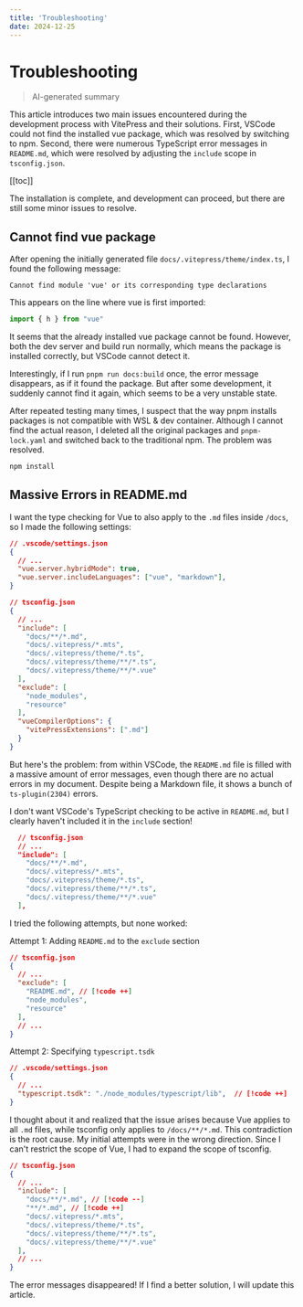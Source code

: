 ```yaml
---
title: 'Troubleshooting'
date: 2024-12-25
---
```


# Troubleshooting

> AI-generated summary

<!-- excerpt -->

This article introduces two main issues encountered during the development process with VitePress and their solutions. First, VSCode could not find the installed vue package, which was resolved by switching to npm. Second, there were numerous TypeScript error messages in `README.md`, which were resolved by adjusting the `include` scope in `tsconfig.json`.

<!-- excerpt -->

[[toc]]

The installation is complete, and development can proceed, but there are still some minor issues to resolve.

## Cannot find vue package

After opening the initially generated file `docs/.vitepress/theme/index.ts`, I found the following message:

```
Cannot find module 'vue' or its corresponding type declarations
```

This appears on the line where vue is first imported:

```typescript
import { h } from "vue"
```

It seems that the already installed vue package cannot be found. However, both the dev server and build run normally, which means the package is installed correctly, but VSCode cannot detect it.

Interestingly, if I run `pnpm run docs:build` once, the error message disappears, as if it found the package. But after some development, it suddenly cannot find it again, which seems to be a very unstable state.

After repeated testing many times, I suspect that the way pnpm installs packages is not compatible with WSL & dev container. Although I cannot find the actual reason, I deleted all the original packages and `pnpm-lock.yaml` and switched back to the traditional npm. The problem was resolved.

```bash
npm install
```

## Massive Errors in README.md

I want the type checking for Vue to also apply to the `.md` files inside `/docs`, so I made the following settings:

```json
// .vscode/settings.json
{
  // ...
  "vue.server.hybridMode": true,
  "vue.server.includeLanguages": ["vue", "markdown"],
}
```

```json
// tsconfig.json
{
  // ...
  "include": [
    "docs/**/*.md",
    "docs/.vitepress/*.mts",
    "docs/.vitepress/theme/*.ts",
    "docs/.vitepress/theme/**/*.ts",
    "docs/.vitepress/theme/**/*.vue"
  ],
  "exclude": [
    "node_modules",
    "resource"
  ],
  "vueCompilerOptions": {
    "vitePressExtensions": [".md"]
  }
}
```

But here's the problem: from within VSCode, the `README.md` file is filled with a massive amount of error messages, even though there are no actual errors in my document. Despite being a Markdown file, it shows a bunch of `ts-plugin(2304)` errors.

I don't want VSCode's TypeScript checking to be active in `README.md`, but I clearly haven't included it in the `include` section!

```json
  // tsconfig.json
  // ...
  "include": [
    "docs/**/*.md",
    "docs/.vitepress/*.mts",
    "docs/.vitepress/theme/*.ts",
    "docs/.vitepress/theme/**/*.ts",
    "docs/.vitepress/theme/**/*.vue"
  ],
```

I tried the following attempts, but none worked:

Attempt 1: Adding `README.md` to the `exclude` section

```json
// tsconfig.json
{
  // ...
  "exclude": [
    "README.md", // [!code ++]
    "node_modules",
    "resource"
  ],
  // ...
}
```

Attempt 2: Specifying `typescript.tsdk`

```json
// .vscode/settings.json
{
  // ...
  "typescript.tsdk": "./node_modules/typescript/lib",  // [!code ++]
}
```

I thought about it and realized that the issue arises because Vue applies to all `.md` files, while tsconfig only applies to `/docs/**/*.md`. This contradiction is the root cause. My initial attempts were in the wrong direction. Since I can't restrict the scope of Vue, I had to expand the scope of tsconfig.

```json
// tsconfig.json
{
  // ...
  "include": [
    "docs/**/*.md", // [!code --]
    "**/*.md", // [!code ++]
    "docs/.vitepress/*.mts",
    "docs/.vitepress/theme/*.ts",
    "docs/.vitepress/theme/**/*.ts",
    "docs/.vitepress/theme/**/*.vue"
  ],
  // ...
}
```

The error messages disappeared! If I find a better solution, I will update this article.
